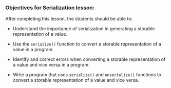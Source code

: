 ### Objectives for Serialization lesson:

After completing this lesson, the students should be able to:

 - Understand the importance of serialization in generating a storable representation of a value.

 - Use the `serialize()` function to convert a storable representation of a value in a program.

 - Identify and correct errors when converting a storable representation of a value and vice versa in a program.

 - Write a program that uses `serialize()` and `unserialize()` functions to convert a storable representation of a value and vice versa.
